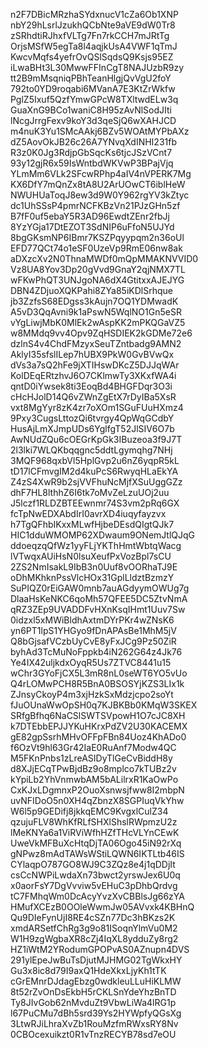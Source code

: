 n2F7DBicMRzhaSYdxnucV1cZa6Ob1XNP
nbY29hLsrlJzukhQCbNte9aVE9dW0Tr8
zSRhdtiRJhxfVLTg7Fn7rkCCH7mJRtTg
OrjsMSfW5egTa8l4aqjkUsA4VWF1qTmJ
KwcvMqfs4yefrOvQSlSqdsQ9Ksjs95EZ
iLwaBHt3L30MwwFFInCgT8NAJUzbR9zy
tt2B9mMsqniqPBhTeanHlgjQvVgU2foY
792to0YD9roqabi6MVanA7E3KtZrWkfw
PglZ5Ixuf5QzfYmwGPcW8TXltwdELw3q
GuaXnG9BCo1waniC8H95zAvNlSodJIti
lNcgJrrgFexv9koY3d3qeSjQ6wXAHJCD
m4nuK3Yu1SMcAAkj6BZv5WOAtMYPbAXz
dZ5AovOkJB26c26A7YNvqXdINHI231fb
R3z0K0Jg3RdjpGbSqcKs6tjcJSzVCnt7
93y12gjR6x59IsWntbdWKVwP3BPajVjq
YLmMm6VLk2SFcwRPhp4aIV4nVPERK7Mg
KX6DfY7mQnZx8tA8U2ArUOwCT6iblHeW
NWUHUaToqJ8ew3d9W0Y962rgYV3kZtyc
dc1UhSSsP4pmrNCFKBzVn21PJzGHn5zf
B7fF0uf5ebaY5R3AD96EwdtZEnr2fbJj
8YzYGja17DtEZOT3SdNIP6uFfoN5UJYd
8bgGKsmNP6IBmr7KSZPqyypqm2n36oUl
EFD77QCt74o1eSF0UzeVp9RmE06nw8ak
aDXzcXv2N0ThnaMWDf0mQpMMAKNVVID0
Vz8UA8Yov3Dp20gVvd9GnaY2qjNMX7TL
wFKwPhQT3UNJgoNA6dX4GtitxxAJEJYG
DBN4ZDjuoXQKPahi8ZYa85iKDlSrhque
jb3ZzfsS68EDgss3kAujn7OQ1YDMwadK
A5vD3QqAvni9k1aPswN5WqlNO1Gn5eSR
vYgLiwjMbK0MlEk2wAspKK2mPKQGaVZ5
w8MMdq9vv4Opv9ZqHSDIEK2kGDMe72e6
dzlnS4v4ChdFMzyxSeuTZntbadg9AMN2
AklyI35sfslILep7hUBX9PkW0GvBVwQx
dVs3a7sQ2hFe9jXTIHswDKcZ5DJJqWAr
KolDEqERtzhvJ6O7CKlmwTy3XKxfWA4i
qntD0iYwsek8ti3EoqBd4BHGFDqr3O3i
cHcHJolD14Q6vZWnZgEtX7rDyIBa5XsR
vxt8MgYyr8zK4zr7oXOm1SGuFUuHXmz4
9Pxy3CugsLttozQi6tvrgy4QpWqGCdbY
HusAjLmXJmpUDs6YglfgT52JlSIV6O7b
AwNUdZQu6cOEGrKpGk3IBuzeoa3f9J7T
2l3lki7WLQKbqqgnc5ddtLgymqhg7NHj
3MQF968qxbVl5HplGvp2u6nZ6yqpR5kL
tD17lCFmvgIM2d4kuPcS6RwyqHLaEkYA
Z4zS4XwR9b2sjVVFhuNcMjfXSuUggGZz
dhF7HL8lthhZ6I6tk7oMvZeLzuUOj2uu
J5lczf1RLDZBTEEwnmr74S3vm2pRq6GX
fcTpNwEDXAbdIrI0avrXD4iuqyfayzvx
h7TgQFhbIKxxMLwfHjbeDEsdQIgtQJk7
HIC1dduWMOMP62XDwaum9ONemJtlQJqG
ddoeqzqQfWz1yyFLjYKThHmtWbtqWacg
lVTwqxAUiHsN0lsuXeufPxVozBpl7sCU
2ZS2NmIsakL9IbB3n0Uuf8vOORhaTJ9E
oDhMKhknPssVlcHOx31GplLldztBzmzY
SuPIQZ0rEiGAW0mnb7auAGdyymOWUg7g
DlaaHsKeNKC6qoMh57QFEE5DC5ZtvNmA
qRZ3ZEp9UVADDFvHXnKsqIHmt1Uuv7Sw
0idzxl5xMWiBldhAxtmDYrPKr4wZNsK6
yn6PT1lpS1YHGyo9fDnAPAsBe1MhM5jV
Q8bGjsafVCzbUyCvE8yFxJCg9Pz50ZiR
byhAd3TcMuNoFppkb4iN262G64z4Jk76
Ye4IX42uljkdxOyqR5Us7ZTVC8441u15
wChr3GYoFjCX5L3mR8nL0seWT6YO5vUo
Q4rLOMwPCH8R5BnA0BSOSYjKZS3LIx1k
ZJnsyCkoyP4m3xjHzkSxMdzjcpo2soYt
fJuOUnaWwOpSH0q7KJBKBb0KMqW3SKEX
SRfgBfhq6NaCSlSWTSVpowH1O7cJC8XH
k7DTEbbEPJJYKuHKrxPdZV2U30KACEMX
gE82gpSsrhMHvOFFpFBn84Uoz4KhADo0
f6OzVt9hl63Gr42IaE0RuAnf7Modw4QC
M5FKnPnbs1zLreASIDyTlGeCvBiddH8y
d8XJjECqTPwBjdBz9o8mplco7kTUBz2v
kYpiLb2YhVnmwbAM5bALilrxR1KaOwPo
CxKJxLDgmnxP2OuoXsnwsjfww8I2mbpN
uvNFIDoO5n0XH4qZbnzX8SGPIuqVkYhw
W6l5p9GEDifj8jkkqEMC9KvgxlCulZ34
qzujuFLV8WhKfRLfSHXlShslRWpmzU2z
lMeKNYa6a1ViRViWfhHZfTHcVLYnCEwK
UweVkMFBuXcHtqDjTA06Ogo45iN92rXq
gNPwz8mAdTAWsWStiLQWN6IKTLtb46IS
CYlaqpO787GO8WJ9C3ZQz8e4j1qDDjIt
csCcNWPiLwdaXn73bwct2yrswJex6U0q
x0aorFsY7DgVvviw5vEHuC3pDhbQrdvg
tC7FMhqWm0DcAcyYvzXvCBBlsJg66zYA
HMufXCEzB0OOleWwmJw05AVvxk4KBHnQ
Qu9DIeFynUjI8RE4cSZn77Dc3hBKzs2K
xmdARSetfChRg3g9o81ISoqnYlmVu0M2
W1H9zgWgbaXR8cZj4IqXL8ydduZy8rg2
HZ1iWtM2YRodumGPOPvAS0AZnupn4DVS
291ylEpeJwBuTsDjutMJHMG02TgWkxHY
Gu3x8ic8d79I9axQ1HdeXkxLjyKh1tTK
cGrEMnrDJdagEbzg0wdkleuLLuHiKLMW
8t52rZvOnDsEkbH5rCKLSnYdeYhzBnTD
Ty8JIvGob62nMvduZt9VbwLiWa4lRG1p
l67PuCMu7dBh5srd39Ys2HYWpfyQGsXg
3LtwRJiLhraXvZb1RouMzfmRWxsRY8Nv
0CBOcexuikzt0R1vTnzRECYB78sd7eOU
